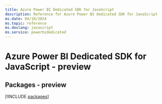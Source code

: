 ```yaml
---
title: Azure Power BI Dedicated SDK for JavaScript
description: Reference for Azure Power BI Dedicated SDK for JavaScript
ms.date: 04/10/2024
ms.topic: reference
ms.devlang: javascript
ms.service: powerbidedicated
---
```

# Azure Power BI Dedicated SDK for JavaScript - preview
## Packages - preview
[!INCLUDE [packages](power-bi-dedicated-index.md)]